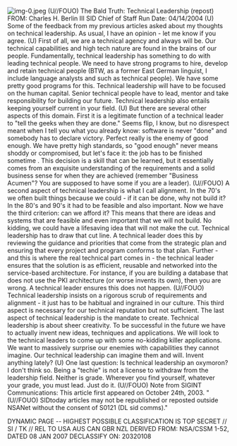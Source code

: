 ![img-0.jpeg](img-0.jpeg)
(U//FOUO) The Bald Truth: Technical Leadership (repost)
FROM: Charles H. Berlin III
SID Chief of Staff
Run Date: 04/14/2004
(U) Some of the feedback from my previous articles asked about my thoughts on technical leadership. As usual, I have an opinion - let me know if you agree.
(U) First of all, we are a technical agency and always will be. Our technical capabilities and high tech nature are found in the brains of our people. Fundamentally, technical leadership has something to do with leading technical people. We need to have strong programs to hire, develop and retain technical people (BTW, as a former East German linguist, I include language analysts and such as technical people). We have some pretty good programs for this. Technical leadership will have to be focused on the human capital. Senior technical people have to lead, mentor and take responsibility for building our future. Technical leadership also entails keeping yourself current in your field.
(U) But there are several other aspects of this domain. First it is a legitimate function of a technical leader to "tell the geeks when they are done." Seems flip, I know, but no disrespect meant when I tell you what you already know: software is never "done" and somebody has to declare victory. Perfect really is the enemy of good enough. We have pretty high standards, so "good enough" never means shoddy or compromised, but let's face it: the job has to be finished sometime . This decision is a skill that can be learned, but it essentially comes from an exquisite understanding of the requirements and a solid business sense for when they are achieved (remember "Business Acumen"? You are supposed to have some if you are a leader).
(U//FOUO) A second aspect of technical leadership is what I call alignment. In the 70's we often built things because we could - if it can be done, why not build it? In the 80's and 90's it had to be feasible and also important. Now we have the third criterion: can we afford it? This means that there are ideas and systems that are feasible and even important that we will not build. No kidding, we could have a lifesaving idea that will not make the cut. Technical leadership has to draw that cut line. A technical leader does this by reviewing the guidance and priorities that come from the strategic plan and ensuring that every project and program conforms to that plan. Further - and this is where the real technical part comes in - the technical leader ensures that the solution is as efficient, reusable and networked into the service-based architecture. For instance, if you are building a database that does not use the PKI architecture (or worse invents its own), then you are wrong. A technical leader ensures this does not happen.
(U//FOUO) Technical leadership insists on a rigorous scrub of requirements and alignment - it just has to be habitual and ingrained in our culture. This third aspect is necessary for our technical reputation but not sufficient. The last aspect of technical leadership is the mandate to create. Technical leadership is about sheer creativity. To be successful in the future we have to actually invent new ideas, techniques and applications. We will look to the technical leaders to come up with some no-kidding killer applications. We want to massively surprise our enemies with capabilities they cannot imagine. Our technical leadership can imagine them and will. Invent anything lately?
(U) One last question: Is technical leadership an oxymoron? I don't think so. Being a "techie" is not a license to withdraw from the leadership field. Neither is grade. Wherever you find yourself, whatever your grade, you must lead. Just do it.
(U//FOUO) Note from SIGINT Communications: This article first appeared on October 24th, 2003.
"(U//FOUO) SIDtoday articles may not be republished or reposted outside NSANet without the consent of S0121 (DL sid comms)."

DYNAMIC PAGE -- HIGHEST POSSIBLE CLASSIFICATION IS
TOP SECRET // SI / TK // REL TO USA AUS CAN GBR NZL
DERIVED FROM: NSA/CSSM 1-52, DATED 08 JAN 2007 DECLASSIFY ON: 20320108
